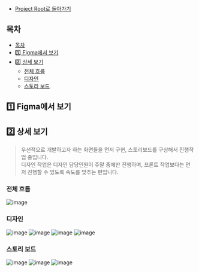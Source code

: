 - [Project Root로 돌아가기](../../README.md)

## 목차
- [목차](#목차)
- [1️⃣ Figma에서 보기](#1️⃣-figma에서-보기)
- [2️⃣ 상세 보기](#2️⃣-상세-보기)
  - [전체 흐름](#전체-흐름)
  - [디자인](#디자인)
  - [스토리 보드](#스토리-보드)


## 1️⃣ Figma에서 보기

## 2️⃣ 상세 보기
> 우선적으로 개발하고자 하는 화면들을 먼저 구현, 스토리보드를 구상해서 진행작업 중입니다.<br>
> 디자인 작업은 디자인 담당인원이 주말 중에만 진행하며, 프론트 작업보다는 먼저 진행할 수 있도록 속도를 맞추는 편입니다.

### 전체 흐름
![image](https://user-images.githubusercontent.com/45550607/127554961-7e6b3ebb-a022-4555-aab1-947829b7d5c0.png)


### 디자인

![image](https://user-images.githubusercontent.com/45550607/127554779-aef4e28f-48df-46b9-a9c2-ca3929d79bc8.png)
![image](https://user-images.githubusercontent.com/45550607/127554784-8bf560e6-8c3d-424f-8726-57dcd0c6a421.png)
![image](https://user-images.githubusercontent.com/45550607/127554885-24f869c7-dd5e-434b-bbc2-6122a271c73f.png)
![image](https://user-images.githubusercontent.com/45550607/127554889-a282098a-ac29-470a-a421-d4ceb6250e5b.png)

### 스토리 보드

![image](https://user-images.githubusercontent.com/45550607/127554788-4f4582aa-c316-44f6-bcdb-cd20bb0be731.png)
![image](https://user-images.githubusercontent.com/45550607/127554801-6281ad13-97f6-4fdf-aa41-45bb2247ea8b.png)
![image](https://user-images.githubusercontent.com/45550607/127554873-aaf61482-78e2-4bf4-a9e8-e6c4d29fb721.png)